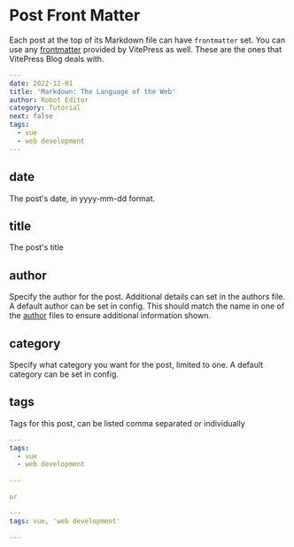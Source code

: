 # Post Front Matter

Each post at the top of its Markdown file can have `frontmatter` set. You can use any [frontmatter](https://vitepress.dev/reference/frontmatter-config) provided by VitePress as well. These are the ones that VitePress Blog deals with.

```yaml
---
date: 2022-12-01
title: 'Markdown: The Language of the Web'
author: Robot Editor
category: Tutorial
next: false
tags:
  - vue
  - web development
---
```

## date

The post's date, in yyyy-mm-dd format.

## title

The post's title

## author

Specify the author for the post. Additional details can set in the authors file. A default author can be set in config.
This should match the name in one of the [author](./frontmatter-author) files to ensure additional information shown.

## category

Specify what category you want for the post, limited to one. A default category can be set in config.

## tags

Tags for this post, can be listed comma separated or individually

```yaml
---
tags:
  - vue
  - web development
    
---

or

---
tags: vue, 'web development'

---

```
